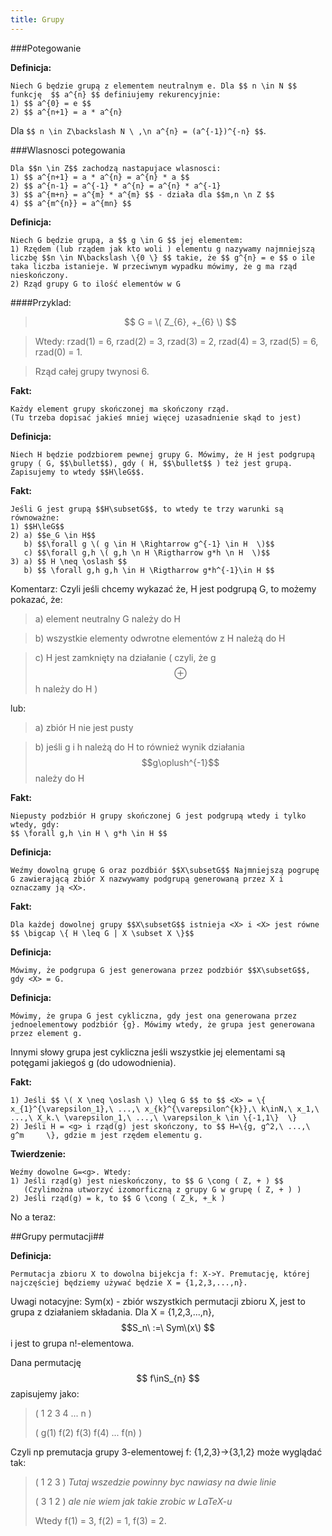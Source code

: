 ```yaml
---
title: Grupy
---
```


###Potegowanie

**Definicja:**
	
	Niech G będzie grupą z elementem neutralnym e. Dla $$ n \in N $$ funkcję  $$ a^{n} $$ definiujemy rekurencyjnie:
	1) $$ a^{0} = e $$
	2) $$ a^{n+1} = a * a^{n}

Dla  `$$ n \in Z\backslash N \ ,\n a^{n} = (a^{-1})^{-n} $$`.

###Wlasnosci potegowania

	Dla $$n \in Z$$ zachodzą nastapujace wlasnosci:
	1) $$ a^{n+1} = a * a^{n} = a^{n} * a $$
	2) $$ a^{n-1} = a^{-1} * a^{n} = a^{n} * a^{-1}
	3) $$ a^{m+n} = a^{m} * a^{m} $$ - działa dla $$m,n \n Z $$
	4) $$ a^{m^{n}} = a^{mn} $$

**Definicja:**

	Niech G będzie grupą, a $$ g \in G $$ jej elementem:
	1) Rzędem (lub rządem jak kto woli ) elementu g nazywamy najmniejszą liczbę $$n \in N\backslash \{0 \} $$ takie, że $$ g^{n} = e $$ o ile taka liczba istanieje. W przeciwnym wypadku mówimy, że g ma rząd nieskończony.
	2) Rząd grupy G to ilość elementów w G

####Przyklad:
>	$$ G = \( Z_{6}, +_{6} \) $$

>	Wtedy: 
>	rzad(1) = 6,
>	rzad(2) = 3,
>	rzad(3) = 2,
>	rzad(4) = 3,
>	rzad(5) = 6,
>	rzad(0) = 1.

>	Rząd całej grupy twynosi 6.

**Fakt:**
	
	Każdy element grupy skończonej ma skończony rząd.
	(Tu trzeba dopisać jakieś mniej więcej uzasadnienie skąd to jest)

**Definicja:**
	
	Niech H będzie podzbiorem pewnej grupy G. Mówimy, że H jest podgrupą grupy ( G, $$\bullet$$), gdy ( H, $$\bullet$$ ) też jest grupą. Zapisujemy to wtedy $$H\leG$$.

**Fakt:**

	Jeśli G jest grupą $$H\subsetG$$, to wtedy te trzy warunki są równoważne:
	1) $$H\leG$$
	2) a) $$e_G \in H$$
	   b) $$\forall g \( g \in H \Rightarrow g^{-1} \in H  \)$$
	   c) $$\forall g,h \( g,h \n H \Rigtharrow g*h \n H  \)$$
	3) a) $$ H \neq \oslash $$
	   b) $$ \forall g,h g,h \in H \Rigtharrow g*h^{-1}\in H $$

Komentarz:
Czyli jeśli chcemy wykazać że, H jest podgrupą G, to możemy pokazać, że:
>a) element neutralny G należy do H

>b) wszystkie elementy odwrotne elementów z H należą do H

>c) H jest zamknięty na działanie ( czyli, że g $$\oplus$$ h należy do H )

lub:

>a) zbiór H nie jest pusty

>b) jeśli g i h należą do H to również wynik działania  $$g\oplush^{-1}$$ należy do H

**Fakt:**

	Niepusty podzbiór H grupy skończonej G jest podgrupą wtedy i tylko wtedy, gdy:
	$$ \forall g,h \in H \ g*h \in H $$

**Definicja:**
	
	Weźmy dowolną grupę G oraz pozdbiór $$X\subsetG$$ Najmniejszą pogrupę G zawierającą zbiór X nazwywamy podgrupą generowaną przez X i oznaczamy ją <X>.

**Fakt:**
	
	Dla każdej dowolnej grupy $$X\subsetG$$ istnieja <X> i <X> jest równe 
	$$ \bigcap \{ H \leq G | X \subset X \}$$

**Definicja:**
	
	Mówimy, że podgrupa G jest generowana przez podzbiór $$X\subsetG$$, gdy <X> = G.

**Definicja:**

	Mówimy, że grupa G jest cykliczna, gdy jest ona generowana przez jednoelementowy podzbiór {g}. Mówimy wtedy, że grupa jest generowana przez element g.

Innymi słowy grupa jest cykliczna jeśli wszystkie jej elementami są potęgami jakiegoś g (do udowodnienia).

**Fakt:**

	1) Jeśli $$ \( X \neq \oslash \) \leq G $$ to $$ <X> = \{ x_{1}^{\varepsilon_1},\ ...,\ x_{k}^{\varepsilon^{k}},\ k\inN,\ x_1,\ ...,\ X_k.\ \varepsilon_1,\ ...,\ \varepsilon_k \in \{-1,1\}  \}
	2) Jeśli H = <g> i rząd(g) jest skończony, to $$ H=\{g, g^2,\ ...,\ g^m     \}, gdzie m jest rzędem elementu g.

**Twierdzenie:**
	
	Weźmy dowolne G=<g>. Wtedy:
	1) Jeśli rząd(g) jest nieskończony, to $$ G \cong ( Z, + ) $$
	   (Czylimożna utworzyć izomorficzną z grupy G w grupę ( Z, + ) )
	2) Jeśli rząd(g) = k, to $$ G \cong ( Z_k, +_k )

No a teraz:

##Grupy permutacji##

**Definicja:**

	Permutacja zbioru X to dowolna bijekcja f: X->Y. Premutację, której najczęściej będziemy używać będzie X = {1,2,3,...,n}.

Uwagi notacyjne:
Sym(x) - zbiór wszystkich permutacji zbioru X, jest to grupa z działaniem składania.
       Dla X = {1,2,3,...,n}, $$S_n\ :=\ Sym\(x\) $$ i jest to grupa n!-elementowa.

Dana permutację $$ f\inS_{n} $$ zapisujemy jako:
>	(  1    2    3    4   ...   n   )
>
>	( g(1) f(2) f(3) f(4) ... f(n)  )

Czyli np premutacja grupy 3-elementowej  f: {1,2,3}->{3,1,2} może wyglądać tak:
>(  1    2    3  )	  *Tutaj wszedzie powinny byc nawiasy na dwie linie*
>
>(  3    1    2  )    *ale nie wiem jak takie zrobic w LaTeX-u*
>
>Wtedy f(1) = 3, f(2) = 1, f(3) = 2.

